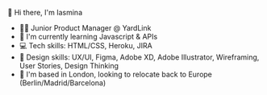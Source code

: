 👋 Hi there, I'm Iasmina

<!--
**pearvblueberry/pearvblueberry** is a ✨ _special_ ✨ repository because its `README.md` (this file) appears on your GitHub profile.

Here are some ideas to get you started:

- 🔭 I’m currently working on ...
- 🌱 I’m currently learning ...
- 👯 I’m looking to collaborate on ...
- 🤔 I’m looking for help with ...
- 💬 Ask me about ...
- 📫 How to reach me: ...
- 😄 Pronouns: ...
- ⚡ Fun fact: ...
--> 
- 👩‍💻 Junior Product Manager @ YardLink
- 🌱 I'm currently learning Javascript & APIs
- 💻 Tech skills: HTML/CSS, Heroku, JIRA
- 🎨 Design skills: UX/UI, Figma, Adobe XD, Adobe Illustrator, Wireframing, User Stories, Design Thinking
- 🏢 I'm based in London, looking to relocate back to Europe (Berlin/Madrid/Barcelona)
